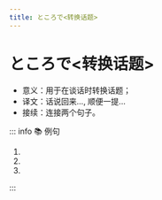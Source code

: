 ```yaml
---
title: ところで<转换话题>
---
```


# ところで<转换话题>

* 意义：用于在谈话时转换话题；
* 译文：话说回来..., 顺便一提...
* 接续：连接两个句子。

::: info :books: 例句

1. <grammer-content id='1-6-4-0' sentence="[鄭/てい]さん[偉/えら]いですね。**ところで**、ご[家族/かぞく]はお[元気/げんき]でしたか。" trans='小郑真了不起。话说回来，你家里人还好吧？' />
2. <grammer-content id='1-6-4-1' sentence="[今日/きょう]はお[疲/つか]れ[様/さま]でした。**ところで**、[週末/しゅうまつ]はどこかに[出/で]かけますか。" trans='今天辛苦啦。顺便一提，周末有没有要去的地方？' />
3. <grammer-content id='1-6-4-2' sentence="[来週/らいしゅう]また[発表/はっぴょう]がありますね。**ところで**、[王/おう]さんは[今日/きょう]いませんね。" trans='下周又有发表了。话说回来，小王今天不在呢。' />

:::
